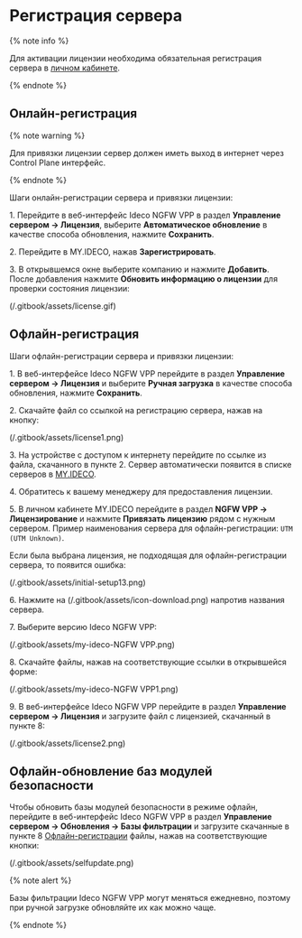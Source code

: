 # Регистрация сервера

{% note info %}

Для активации лицензии необходима обязательная регистрация сервера в [личном кабинете](https://my.ideco.ru/#/login/?next=/utm/license/).

{% endnote %}

## Онлайн-регистрация

{% note warning %}

Для привязки лицензии сервер должен иметь выход в интернет через Control Plane интерфейс.

{% endnote %}

Шаги онлайн-регистрации сервера и привязки лицензии:

1\. Перейдите в веб-интерфейс Ideco NGFW VPP в раздел **Управление сервером -> Лицензия**, выберите **Автоматическое обновление** в качестве способа обновления, нажмите **Сохранить**.

2\. Перейдите в MY.IDECO, нажав **Зарегистрировать**.

3\. В открывшемся окне выберите компанию и нажмите **Добавить**. После добавления нажмите **Обновить информацию о лицензии** для проверки состояния лицензии:

 (/.gitbook/assets/license.gif)

<!-- На странице отобразится информация о лицензии и ее модулях. -->

## Офлайн-регистрация

Шаги офлайн-регистрации сервера и привязки лицензии:

1\. В веб-интерфейсе Ideco NGFW VPP перейдите в раздел **Управление сервером -> Лицензия** и выберите **Ручная загрузка** в качестве способа обновления, нажмите **Сохранить**.

2\. Скачайте файл со ссылкой на регистрацию сервера, нажав на кнопку:

 (/.gitbook/assets/license1.png)

3\. На устройстве с доступом к интернету перейдите по ссылке из файла, скачанного в пункте 2. Сервер автоматически появится в списке серверов в [MY.IDECO](https://my.ideco.ru/).

4\. Обратитесь к вашему менеджеру для предоставления лицензии.

5\. В личном кабинете MY.IDECO перейдите в раздел **NGFW VPP -> Лицензирование** и нажмите **Привязать лицензию** рядом с нужным сервером. Пример наименования сервера для офлайн-регистрации: `UTM (UTM Unknown)`.  

Если была выбрана лицензия, не подходящая для офлайн-регистрации сервера, то появится ошибка:

 (/.gitbook/assets/initial-setup13.png)

6\. Нажмите на  (/.gitbook/assets/icon-download.png) напротив названия сервера.

7\. Выберите версию Ideco NGFW VPP:

 (/.gitbook/assets/my-ideco-NGFW VPP.png)

8\. Скачайте файлы, нажав на соответствующие ссылки в открывшейся форме:

 (/.gitbook/assets/my-ideco-NGFW VPP1.png)

9\. В веб-интерфейсе Ideco NGFW VPP перейдите в раздел **Управление сервером -> Лицензия** и загрузите файл с лицензией, скачанный в пункте 8:

 (/.gitbook/assets/license2.png)

## Офлайн-обновление баз модулей безопасности

Чтобы обновить базы модулей безопасности в режиме офлайн, перейдите в веб-интерфейс Ideco NGFW VPP в раздел **Управление сервером -> Обновления -> Базы фильтрации** и загрузите скачанные в пункте 8 [Офлайн-регистрации](server-registration.md#офлайн-регистрация) файлы, нажав на соответствующие кнопки:

 (/.gitbook/assets/selfupdate.png)

{% note alert %}

Базы фильтрации Ideco NGFW VPP могут меняться ежедневно, поэтому при ручной загрузке обновляйте их как можно чаще.

{% endnote %}

